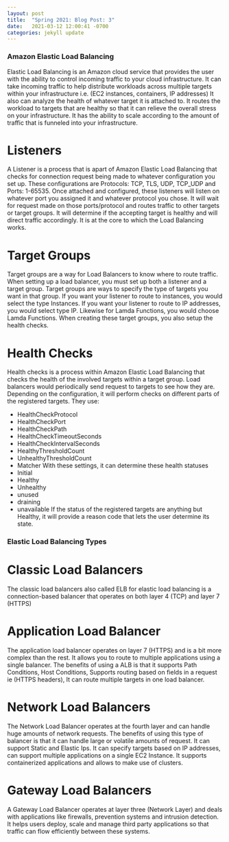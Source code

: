 ```yaml
---
layout: post
title:  "Spring 2021: Blog Post: 3"
date:   2021-03-12 12:00:41 -0700
categories: jekyll update
---
```

### Amazon Elastic Load Balancing
Elastic Load Balancing is an Amazon cloud service that provides the user with the ability to control incoming traffic to your cloud infrastructure. It can take incoming traffic to help distribute workloads across multiple targets within your infrastructure i.e. (EC2 instances, containers, IP addresses) It also can analyze the health of whatever target it is attached to. It routes the workload to targets that are healthy so that it can relieve the overall stress on your infrastructure. It has the ability to scale according to the amount of traffic that is funneled into your infrastructure.
# Listeners
A Listener is a process that is apart of Amazon Elastic Load Balancing that checks for connection request being made to whatever configuration you set up. These configurations are Protocols: TCP, TLS, UDP, TCP_UDP and Ports: 1-65535. Once attached and configured, these listeners will listen on whatever port you assigned it and whatever protocol you chose. It will wait for request made on those ports/protocol and routes traffic to other targets or target groups. It will determine if the accepting target is healthy and will direct traffic accordingly. It is at the core to which the Load Balancing works.
# Target Groups
Target groups are a way for Load Balancers to know where to route traffic. When setting up a load balancer, you must set up both a listener and a target group. Target groups are ways to specify the type of targets you want in that group. If you want your listener to route to instances, you would select the type Instances. If you want your listener to route to IP addresses, you would select type IP. Likewise for Lamda Functions, you would choose Lamda Functions. When creating these target groups, you also setup the health checks. 
# Health Checks
Health checks is a process within Amazon Elastic Load Balancing that checks the health of the involved targets within a target group. Load balancers would periodically send request to targets to see how they are. Depending on the configuration, it will perform checks on different parts of the registered targets. They use:
-	HealthCheckProtocol
-	HealthCheckPort
-	HealthCheckPath
-	HealthCheckTimeoutSeconds
-	HealthCheckIntervalSeconds
-	HealthyThresholdCount
-	UnhealthyThresholdCount
-	Matcher
With these settings, it can determine these health statuses
-	Initial
-	Healthy
-	Unhealthy
-	unused
-	draining
-	unavailable
If the status of the registered targets are anything but Healthy, it will provide a reason code that lets the user determine its state.

### Elastic Load Balancing Types
# Classic Load Balancers
The classic load balancers also called ELB for elastic load balancing is a connection-based balancer that operates on both layer 4 (TCP) and layer 7 (HTTPS)
# Application Load Balancer
The application load balancer operates on layer 7 (HTTPS) and is a bit more complex than the rest. It allows you to route to multiple applications using a single balancer. The benefits of using a ALB is that it supports Path Conditions, Host Conditions, Supports routing based on fields in a request ie (HTTPS headers), It can route multiple targets in one load balancer.
# Network Load Balancers
The Network Load Balancer operates at the fourth layer and can handle huge amounts of network requests. The benefits of using this type of balancer is that it can handle large or volatile amounts of request. It can support Static and Elastic Ips. It can specify targets based on IP addresses, can support multiple applications on a single EC2 Instance. It supports containerized applications and allows to make use of clusters.  
# Gateway Load Balancers
A Gateway Load Balancer operates at layer three (Network Layer) and deals with applications like firewalls, prevention systems and intrusion detection. It helps users deploy, scale and manage third party applications so that traffic can flow efficiently between these systems.

